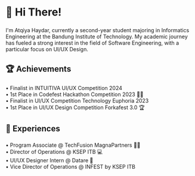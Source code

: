 <h1 align="left">👋 Hi There!</h1>

###

<p align="left">I'm Atqiya Haydar, currently a second-year student majoring in Informatics Engineering at the Bandung Institute of Technology. My academic journey has fueled a strong interest in the field of Software Engineering, with a particular focus on UI/UX Design.</p>

###

<h2 align="left">🏆 Achievements</h2>

###

<p align="left">• Finalist in INTUITIVA UI/UX Competition 2024 <br>• 1st Place in Codefest Hackathon Competition 2023 👨‍💻<br>• Finalist in UI/UX Competition Technology Euphoria 2023 <br>• 1st Place in UI/UX Design Competition Forkafest 3.0 🏆</p>

###

<h2 align="left">💼 Experiences</h2>

###

<p align="left">• Program Associate @ TechFusion MagnaPartners 👨‍💻<br>• Director of Operations @ KSEP ITB 💻  <br>• UI/UX Designer Intern @ Datare 🏥<br>• Vice Director of Operations @ INFEST by KSEP ITB</p>

###
